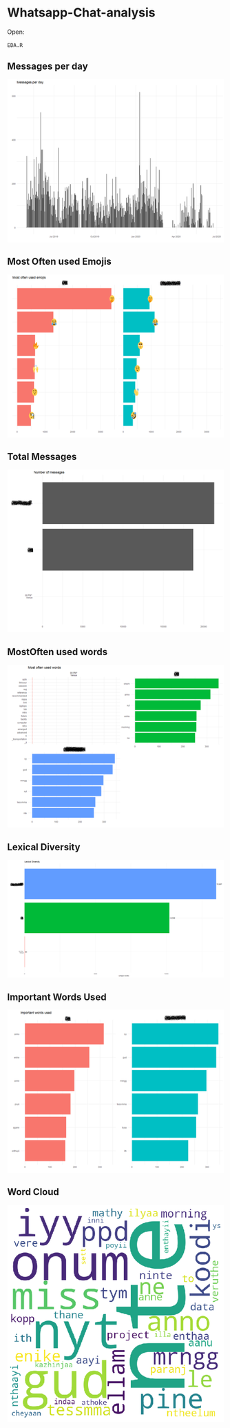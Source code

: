 # Whatsapp-Chat-analysis

Open:
```
EDA.R
```
## Messages per day
 ![](images/msg_per_day.png)
 
## Most Often used Emojis
 ![](images/emoji.png)
 
## Total Messages
 ![](images/tot_msg.png)

## MostOften used words
 ![](images/most_often.png)
 
## Lexical Diversity
 ![](images/lex.png)

## Important Words Used
 ![](images/imp_word.png)
 
## Word Cloud 
 ![](images/frnd.png)
